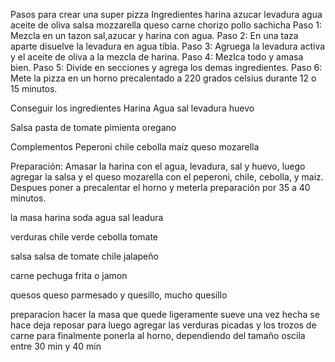 Pasos para crear una super pizza
Ingredientes
 harina
 azucar
 levadura
 agua
 aceite de oliva
 salsa
 mozzarella
 queso
 carne
 chorizo
 pollo
 sachicha
 Paso 1:
 Mezcla en un tazon sal,azucar y harina con agua.
Paso 2:
En una taza aparte disuelve la levadura en agua tibia.
Paso 3:
Agruega la levadura activa y el aceite de oliva a la mezcla de harina.
Paso 4:
Mezlca todo y amasa bien.
Paso 5: 
Divide en secciones y agrega los demas ingredientes.
Paso 6:
Mete la pizza en un horno precalentado a 220 grados celsius durante 12 o 15 minutos.

Conseguir los ingredientes 
   Harina
   Agua
   sal
   levadura
   huevo

Salsa
   pasta de tomate
   pimienta
   oregano

Complementos
   Peperoni 
   chile 
   cebolla
   maíz 
   queso mozarella 

Preparación:
Amasar la harina con el agua, levadura, sal y huevo, luego agregar la salsa y el queso mozarella con el peperoni, chile, cebolla, y maiz. Despues poner a precalentar el horno y meterla preparación por 35 a 40 minutos.

la masa
    harina
    soda
    agua
    sal
    leadura

verduras
    chile verde
    cebolla
    tomate

salsa
    salsa de tomate
    chile jalapeño

carne 
    pechuga frita o jamon

quesos
queso parmesado y quesillo, mucho quesillo

preparacion
hacer la masa que quede ligeramente sueve
una vez hecha se hace deja reposar para luego agregar
las verduras picadas y los trozos de carne
para finalmente ponerla al horno, 
dependiendo del tamaño oscila entre 30 min y 40 min
